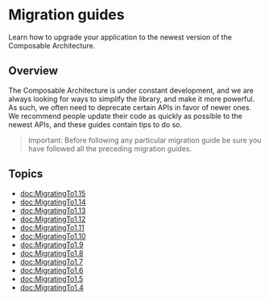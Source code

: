# Migration guides

Learn how to upgrade your application to the newest version of the Composable Architecture.

## Overview

The Composable Architecture is under constant development, and we are always looking for ways to
simplify the library, and make it more powerful. As such, we often need to deprecate certain APIs
in favor of newer ones. We recommend people update their code as quickly as possible to the newest
APIs, and these guides contain tips to do so.

> Important: Before following any particular migration guide be sure you have followed all the 
> preceding migration guides.

## Topics

- <doc:MigratingTo1.15>
- <doc:MigratingTo1.14>
- <doc:MigratingTo1.13>
- <doc:MigratingTo1.12>
- <doc:MigratingTo1.11>
- <doc:MigratingTo1.10>
- <doc:MigratingTo1.9>
- <doc:MigratingTo1.8>
- <doc:MigratingTo1.7>
- <doc:MigratingTo1.6>
- <doc:MigratingTo1.5>
- <doc:MigratingTo1.4>
